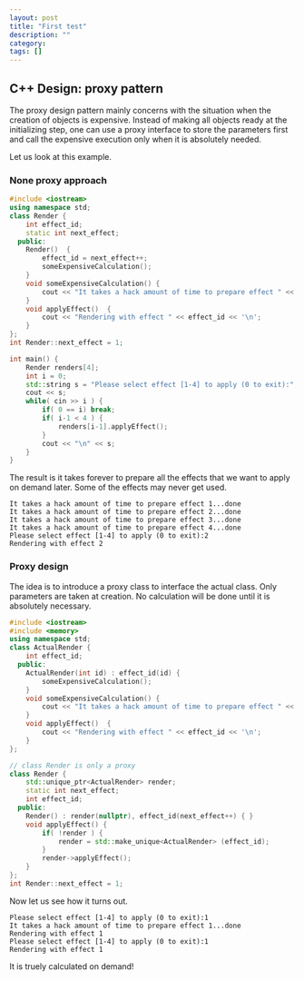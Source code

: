 ```yaml
---
layout: post
title: "First test"
description: ""
category: 
tags: []
---
```


## C++ Design: proxy pattern

The proxy design pattern mainly concerns with the situation when the creation of objects is expensive. Instead of making all objects ready at the initializing step, one can use a proxy interface to store the parameters first and call the expensive execution only when it is absolutely needed.

Let us look at this example.

### None proxy approach

```c++
#include <iostream>
using namespace std;
class Render {
    int effect_id;
    static int next_effect;
  public:
    Render()  {
        effect_id = next_effect++;
        someExpensiveCalculation();
    }
    void someExpensiveCalculation() {
        cout << "It takes a hack amount of time to prepare effect " << effect_id << "...done \n";
    }
    void applyEffect()  {
        cout << "Rendering with effect " << effect_id << '\n';
    }
};
int Render::next_effect = 1;

int main() {
    Render renders[4];
    int i = 0;
    std::string s = "Please select effect [1-4] to apply (0 to exit):";
    cout << s;
    while( cin >> i ) {
        if( 0 == i) break;
        if( i-1 < 4 ) {
            renders[i-1].applyEffect();
        }
        cout << "\n" << s;
    }
}
```

The result is it takes forever to prepare all the effects that we want to apply on demand later. Some of the effects may never get used.

```
It takes a hack amount of time to prepare effect 1...done 
It takes a hack amount of time to prepare effect 2...done 
It takes a hack amount of time to prepare effect 3...done 
It takes a hack amount of time to prepare effect 4...done 
Please select effect [1-4] to apply (0 to exit):2
Rendering with effect 2
```

### Proxy design

The idea is to introduce a proxy class to interface the actual class. Only parameters are taken at creation. No calculation will be done until it is absolutely necessary.

```c++
#include <iostream>
#include <memory>
using namespace std;
class ActualRender {
    int effect_id;
  public:
    ActualRender(int id) : effect_id(id) {
        someExpensiveCalculation();
    }
    void someExpensiveCalculation() {
        cout << "It takes a hack amount of time to prepare effect " << effect_id << "...done \n";
    }
    void applyEffect()  {
        cout << "Rendering with effect " << effect_id << '\n';
    }
};

// class Render is only a proxy
class Render {
    std::unique_ptr<ActualRender> render;
    static int next_effect;
    int effect_id;
  public:
    Render() : render(nullptr), effect_id(next_effect++) { }
    void applyEffect() {
        if( !render ) {
            render = std::make_unique<ActualRender> (effect_id);
        }
        render->applyEffect();
    }
};
int Render::next_effect = 1;
```

Now let us see how it turns out.

```
Please select effect [1-4] to apply (0 to exit):1
It takes a hack amount of time to prepare effect 1...done 
Rendering with effect 1
Please select effect [1-4] to apply (0 to exit):1
Rendering with effect 1
```

It is truely calculated on demand!
